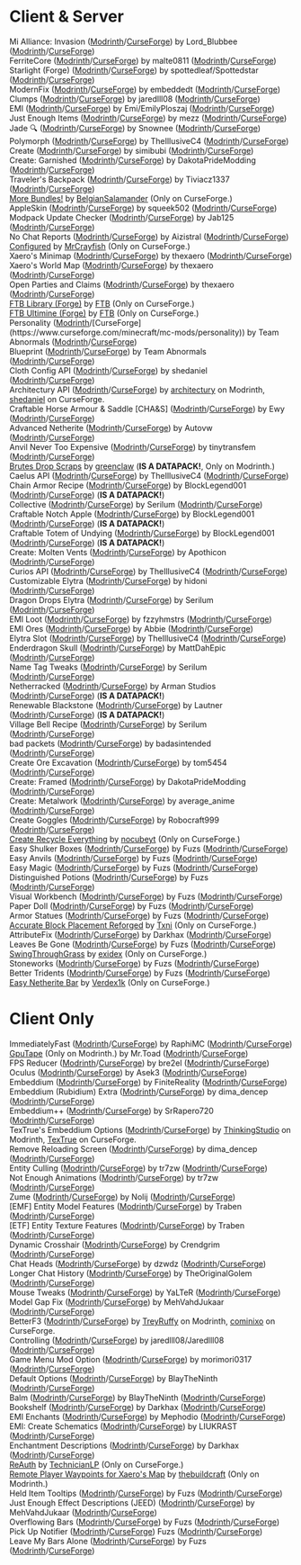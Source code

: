 # Client & Server
Mi Alliance: Invasion ([Modrinth](https://modrinth.com/mod/mi-alliance-invasion)/[CurseForge](https://www.curseforge.com/minecraft/mc-mods/the-mi-alliance-invasion)) by Lord_Blubbee ([Modrinth](https://modrinth.com/user/Lord_Blubbee)/[CurseForge](https://www.curseforge.com/members/lord_blubbee))  
FerriteCore ([Modrinth](https://modrinth.com/mod/ferrite-core)/[CurseForge](https://www.curseforge.com/minecraft/mc-mods/ferritecore)) by malte0811 ([Modrinth](https://modrinth.com/user/malte0811)/[CurseForge](https://www.curseforge.com/members/malte0811))  
Starlight (Forge) ([Modrinth](https://modrinth.com/mod/starlight-forge)/[CurseForge](https://www.curseforge.com/minecraft/mc-mods/starlight-forge)) by spottedleaf/Spottedstar ([Modrinth](https://modrinth.com/user/spottedleaf)/[CurseForge](https://www.curseforge.com/members/spottedstar))  
ModernFix ([Modrinth](https://modrinth.com/mod/modernfix)/[CurseForge](https://www.curseforge.com/minecraft/mc-mods/modernfix)) by embeddedt ([Modrinth](https://modrinth.com/user/embeddedt)/[CurseForge](https://www.curseforge.com/members/embeddedt))  
Clumps ([Modrinth](https://modrinth.com/mod/clumps)/[CurseForge](https://www.curseforge.com/minecraft/mc-mods/clumps)) by jaredlll08 ([Modrinth](https://modrinth.com/user/jaredlll08)/[CurseForge](https://www.curseforge.com/members/jaredlll08))  
EMI ([Modrinth](https://modrinth.com/mod/emi)/[CurseForge](https://www.curseforge.com/minecraft/mc-mods/emi)) by Emi/EmilyPloszaj ([Modrinth](https://modrinth.com/user/Emi)/[CurseForge](https://www.curseforge.com/members/emilyploszaj))  
Just Enough Items ([Modrinth](https://modrinth.com/mod/jei)/[CurseForge](https://www.curseforge.com/minecraft/mc-mods/jei)) by mezz ([Modrinth](https://modrinth.com/user/mezz)/[CurseForge](https://www.curseforge.com/members/mezz))  
Jade 🔍 ([Modrinth](https://modrinth.com/mod/jade)/[CurseForge](https://www.curseforge.com/minecraft/mc-mods/jade)) by Snownee ([Modrinth](https://modrinth.com/user/Snownee)/[CurseForge](https://www.curseforge.com/members/snownee))  
Polymorph ([Modrinth](https://modrinth.com/mod/polymorph)/[CurseForge](https://www.curseforge.com/minecraft/mc-mods/polymorph)) by TheIllusiveC4 ([Modrinth](https://modrinth.com/user/TheIllusiveC4)/[CurseForge](https://www.curseforge.com/members/theillusivec4))  
Create ([Modrinth](https://modrinth.com/mod/create)/[CurseForge](https://www.curseforge.com/minecraft/mc-mods/create)) by simibubi ([Modrinth](https://modrinth.com/user/simibubi)/[CurseForge](https://www.curseforge.com/members/simibubi))  
Create: Garnished ([Modrinth](https://modrinth.com/mod/create-garnished)/[CurseForge](https://www.curseforge.com/minecraft/mc-mods/garnished)) by DakotaPrideModding ([Modrinth](https://modrinth.com/user/DakotaPrideModding)/[CurseForge](https://www.curseforge.com/members/dakotapridemodding))  
Traveler's Backpack ([Modrinth](https://modrinth.com/mod/travelersbackpack)/[CurseForge](https://www.curseforge.com/minecraft/mc-mods/travelers-backpack)) by Tiviacz1337 ([Modrinth](https://modrinth.com/user/Tiviacz1337)/[CurseForge](https://www.curseforge.com/members/tiviacz1337))  
[More Bundles!](https://www.curseforge.com/minecraft/mc-mods/more-bundles) by [BelgianSalamander](https://www.curseforge.com/members/belgiansalamander) (Only on CurseForge.)  
AppleSkin ([Modrinth](https://modrinth.com/mod/appleskin)/[CurseForge](https://www.curseforge.com/minecraft/mc-mods/appleskin)) by squeek502 ([Modrinth](https://modrinth.com/user/squeek502)/[CurseForge](https://www.curseforge.com/members/squeek502))  
Modpack Update Checker ([Modrinth](https://modrinth.com/mod/modpack-update-checker)/[CurseForge](https://www.curseforge.com/minecraft/mc-mods/modpack-update-checker)) by Jab125 ([Modrinth](https://modrinth.com/user/Jab125)/[CurseForge](https://www.curseforge.com/members/jab125))  
No Chat Reports ([Modrinth](https://modrinth.com/mod/no-chat-reports)/[CurseForge](https://www.curseforge.com/minecraft/mc-mods/no-chat-reports)) by Aizistral ([Modrinth](https://modrinth.com/user/Aizistral)/[CurseForge](https://www.curseforge.com/members/aizistral))  
[Configured](https://www.curseforge.com/minecraft/mc-mods/configured) by [MrCrayfish](https://www.curseforge.com/members/mrcrayfish) (Only on CurseForge.)  
Xaero's Minimap ([Modrinth](https://modrinth.com/mod/xaeros-minimap)/[CurseForge](https://www.curseforge.com/minecraft/mc-mods/xaeros-minimap)) by thexaero ([Modrinth](https://modrinth.com/user/thexaero)/[CurseForge](https://www.curseforge.com/members/xaero96))  
Xaero's World Map ([Modrinth](https://modrinth.com/mod/xaeros-world-map)/[CurseForge](https://www.curseforge.com/minecraft/mc-mods/xaeros-world-map)) by thexaero ([Modrinth](https://modrinth.com/user/thexaero)/[CurseForge](https://www.curseforge.com/members/xaero96))  
Open Parties and Claims ([Modrinth](https://modrinth.com/mod/remote-player-waypoints-for-xaeros-map)/[CurseForge](https://www.curseforge.com/minecraft/mc-mods/open-parties-and-claims)) by thexaero ([Modrinth](https://modrinth.com/user/thexaero)/[CurseForge](https://www.curseforge.com/members/xaero96))  
[FTB Library (Forge)](https://www.curseforge.com/minecraft/mc-mods/ftb-library-forge) by [FTB](https://www.curseforge.com/members/ftb) (Only on CurseForge.)  
[FTB Ultimine (Forge)](https://www.curseforge.com/minecraft/mc-mods/ftb-ultimine-forge) by [FTB](https://www.curseforge.com/members/ftb) (Only on CurseForge.)  
Personality ([Modrinth](https://modrinth.com/mod/personality!)/[CurseForge](https://www.curseforge.com/minecraft/mc-mods/personality)) by Team Abnormals ([Modrinth](https://modrinth.com/organization/teamabnormals)/[CurseForge](https://www.curseforge.com/members/teamabnormals))  
Blueprint ([Modrinth](https://modrinth.com/mod/blueprint)/[CurseForge](https://www.curseforge.com/minecraft/mc-mods/blueprint)) by Team Abnormals ([Modrinth](https://modrinth.com/organization/teamabnormals)/[CurseForge](https://www.curseforge.com/members/teamabnormals))  
Cloth Config API ([Modrinth](https://modrinth.com/mod/cloth-config)/[CurseForge](https://www.curseforge.com/minecraft/mc-mods/cloth-config)) by shedaniel ([Modrinth](https://modrinth.com/user/shedaniel)/[CurseForge](https://www.curseforge.com/members/shedaniel))  
Architectury API ([Modrinth](https://modrinth.com/mod/architectury-api)/[CurseForge](https://www.curseforge.com/minecraft/mc-mods/architectury-api)) by [architectury](https://modrinth.com/organization/architectury) on Modrinth, [shedaniel](https://www.curseforge.com/members/shedaniel) on CurseForge.  
Craftable Horse Armour & Saddle [CHA&S] ([Modrinth](https://modrinth.com/mod/cha-s)/[CurseForge](LINK)) by Ewy ([Modrinth](https://modrinth.com/user/Ewy)/[CurseForge](https://www.curseforge.com/members/ewyboy))  
Advanced Netherite ([Modrinth](https://modrinth.com/mod/advanced-netherite)/[CurseForge](https://www.curseforge.com/minecraft/mc-mods/advanced-netherite)) by Autovw ([Modrinth](https://modrinth.com/user/Autovw)/[CurseForge](https://www.curseforge.com/members/autovwdev))  
Anvil Never Too Expensive ([Modrinth](https://modrinth.com/mod/ante)/[CurseForge](https://www.curseforge.com/minecraft/mc-mods/anvil-never-too-expensive)) by tinytransfem ([Modrinth](https://modrinth.com/user/tinytransfem)/[CurseForge](https://www.curseforge.com/members/tinytransfem))  
[Brutes Drop Scraps](https://modrinth.com/datapack/brutes-drop-scraps) by [greenclaw](https://modrinth.com/user/greenclaw) (**IS A DATAPACK!**, Only on Modrinth.)  
Caelus API ([Modrinth](https://modrinth.com/mod/caelus)/[CurseForge](https://www.curseforge.com/minecraft/mc-mods/caelus)) by TheIllusiveC4 ([Modrinth](https://modrinth.com/user/TheIllusiveC4)/[CurseForge](https://www.curseforge.com/members/theillusivec4))  
Chain Armor Recipe ([Modrinth](https://modrinth.com/datapack/chain-armor-recipe)/[CurseForge](https://www.curseforge.com/minecraft/mc-mods/craftable-chain-armors)) by BlockLegend001 ([Modrinth](https://modrinth.com/user/BlockLegend001)/[CurseForge](https://www.curseforge.com/members/block_legend001)) (**IS A DATAPACK!**)  
Collective ([Modrinth](https://modrinth.com/mod/collective)/[CurseForge](https://www.curseforge.com/minecraft/mc-mods/collective)) by Serilum ([Modrinth](https://modrinth.com/user/Serilum)/[CurseForge](https://www.curseforge.com/members/serilum))  
Craftable Notch Apple ([Modrinth](https://modrinth.com/datapack/craftable-notch-apple)/[CurseForge](https://www.curseforge.com/minecraft/mc-mods/craftable-enchanted-golden-apple-forge-fabric)) by BlockLegend001 ([Modrinth](https://modrinth.com/user/BlockLegend001)/[CurseForge](https://www.curseforge.com/members/block_legend001)) (**IS A DATAPACK!**)  
Craftable Totem of Undying ([Modrinth](https://modrinth.com/datapack/craftable-totem-of-undying)/[CurseForge](https://www.curseforge.com/minecraft/mc-mods/craftabletotemofundying)) by BlockLegend001 ([Modrinth](https://modrinth.com/user/BlockLegend001)/[CurseForge](https://www.curseforge.com/members/block_legend001)) (**IS A DATAPACK!**)  
Create: Molten Vents ([Modrinth](https://modrinth.com/mod/create-molten-vents)/[CurseForge](https://www.curseforge.com/minecraft/mc-mods/create-molten-vents)) by Apothicon ([Modrinth](https://modrinth.com/user/Apothicon)/[CurseForge](https://www.curseforge.com/members/apothicon))  
Curios API ([Modrinth](https://modrinth.com/mod/curios)/[CurseForge](https://www.curseforge.com/minecraft/mc-mods/curios)) by TheIllusiveC4 ([Modrinth](https://modrinth.com/user/TheIllusiveC4)/[CurseForge](https://www.curseforge.com/members/theillusivec4))  
Customizable Elytra ([Modrinth](https://modrinth.com/mod/customizable-elytra)/[CurseForge](https://www.curseforge.com/minecraft/mc-mods/customizable-elytra)) by hidoni ([Modrinth](https://modrinth.com/user/hidoni)/[CurseForge](https://www.curseforge.com/members/hidoni))  
Dragon Drops Elytra ([Modrinth](https://modrinth.com/mod/dragon-drops-elytra)/[CurseForge](https://www.curseforge.com/minecraft/mc-mods/dragon-drops-elytra)) by Serilum ([Modrinth](https://modrinth.com/user/Serilum)/[CurseForge](https://www.curseforge.com/members/serilum))  
EMI Loot ([Modrinth](https://modrinth.com/mod/emi-loot)/[CurseForge](https://www.curseforge.com/minecraft/mc-mods/emi-loot)) by fzzyhmstrs ([Modrinth](https://modrinth.com/user/fzzyhmstrs)/[CurseForge](https://www.curseforge.com/members/fzzyhmstrs))  
EMI Ores ([Modrinth](https://modrinth.com/mod/emi-ores)/[CurseForge](https://www.curseforge.com/minecraft/mc-mods/emi-ores)) by Abbie ([Modrinth](https://modrinth.com/user/Abbie)/[CurseForge](https://www.curseforge.com/members/abbie34))  
Elytra Slot ([Modrinth](https://modrinth.com/mod/elytra-slot)/[CurseForge](https://www.curseforge.com/minecraft/mc-mods/elytra-slot)) by TheIllusiveC4 ([Modrinth](https://modrinth.com/user/TheIllusiveC4)/[CurseForge](https://www.curseforge.com/members/theillusivec4))  
Enderdragon Skull ([Modrinth](https://modrinth.com/mod/enderdragonskull)/[CurseForge](https://www.curseforge.com/minecraft/mc-mods/enderdragon-skull)) by MattDahEpic ([Modrinth](https://modrinth.com/user/MattDahEpic)/[CurseForge](https://www.curseforge.com/members/mattdahepic))  
Name Tag Tweaks ([Modrinth](https://modrinth.com/mod/name-tag-tweaks)/[CurseForge](https://www.curseforge.com/minecraft/mc-mods/name-tag-tweaks)) by Serilum ([Modrinth](https://modrinth.com/user/Serilum)/[CurseForge](https://www.curseforge.com/members/serilum))  
Netherracked ([Modrinth](https://modrinth.com/datapack/netherracked)/[CurseForge](https://www.curseforge.com/minecraft/mc-mods/netherracked)) by Arman Studios ([Modrinth](https://modrinth.com/organization/arman-studios)/[CurseForge](https://www.curseforge.com/members/armanstudios)) (**IS A DATAPACK!**)  
Renewable Blackstone ([Modrinth](https://modrinth.com/datapack/renewable-blackstone)/[CurseForge](https://www.curseforge.com/minecraft/mc-mods/renewable-blackstone)) by Lautner ([Modrinth](https://modrinth.com/user/Lautner)/[CurseForge](https://www.curseforge.com/members/lautnergames)) (**IS A DATAPACK!**)  
Village Bell Recipe ([Modrinth](https://modrinth.com/mod/village-bell-recipe)/[CurseForge](https://www.curseforge.com/minecraft/mc-mods/village-bell-recipe)) by Serilum ([Modrinth](https://modrinth.com/user/Serilum)/[CurseForge](https://www.curseforge.com/members/serilum))  
bad packets ([Modrinth](https://modrinth.com/mod/badpackets)/[CurseForge](https://www.curseforge.com/minecraft/mc-mods/badpackets)) by badasintended ([Modrinth](https://modrinth.com/organization/badasintended)/[CurseForge](https://www.curseforge.com/members/badasintended))  
Create Ore Excavation ([Modrinth](https://modrinth.com/mod/create-ore-excavation)/[CurseForge](https://www.curseforge.com/minecraft/mc-mods/create-ore-excavation)) by tom5454 ([Modrinth](https://modrinth.com/user/tom5454)/[CurseForge](https://www.curseforge.com/members/tom54541))  
Create: Framed ([Modrinth](https://modrinth.com/mod/create-framed)/[CurseForge](https://www.curseforge.com/minecraft/mc-mods/create-framed)) by DakotaPrideModding ([Modrinth](https://modrinth.com/user/DakotaPrideModding)/[CurseForge](https://www.curseforge.com/members/dakotapridemodding))  
Create: Metalwork ([Modrinth](https://modrinth.com/mod/create-metalwork)/[CurseForge](https://www.curseforge.com/minecraft/mc-mods/create-metalwork)) by average_anime ([Modrinth](https://modrinth.com/user/average_anime)/[CurseForge](https://www.curseforge.com/members/average_anime))  
Create Goggles ([Modrinth](https://modrinth.com/mod/create-goggles)/[CurseForge](https://www.curseforge.com/minecraft/mc-mods/create-goggles)) by Robocraft999 ([Modrinth](https://modrinth.com/user/Robocraft999)/[CurseForge](https://www.curseforge.com/members/robocraft999))  
[Create Recycle Everything](https://www.curseforge.com/minecraft/mc-mods/create-recycle-everything) by [nocubeyt](https://www.curseforge.com/members/nocubeyt) (Only on CurseForge.)  
Easy Shulker Boxes ([Modrinth](https://modrinth.com/mod/easy-shulker-boxes)/[CurseForge](https://www.curseforge.com/minecraft/mc-mods/easy-shulker-boxes)) by Fuzs ([Modrinth](https://modrinth.com/user/Fuzs)/[CurseForge](https://www.curseforge.com/members/fuzs))  
Easy Anvils ([Modrinth](https://modrinth.com/mod/easy-anvils)/[CurseForge](https://www.curseforge.com/minecraft/mc-mods/easy-anvils)) by Fuzs ([Modrinth](https://modrinth.com/user/Fuzs)/[CurseForge](https://www.curseforge.com/members/fuzs))  
Easy Magic ([Modrinth](https://modrinth.com/mod/easy-magic)/[CurseForge](https://www.curseforge.com/minecraft/mc-mods/easy-magic)) by Fuzs ([Modrinth](https://modrinth.com/user/Fuzs)/[CurseForge](https://www.curseforge.com/members/fuzs))  
Distinguished Potions ([Modrinth](https://modrinth.com/mod/distinguished-potions)/[CurseForge](https://www.curseforge.com/minecraft/mc-mods/distinguished-potions)) by Fuzs ([Modrinth](https://modrinth.com/user/Fuzs)/[CurseForge](https://www.curseforge.com/members/fuzs))  
Visual Workbench ([Modrinth](https://modrinth.com/mod/visual-workbench)/[CurseForge](https://www.curseforge.com/minecraft/mc-mods/visual-workbench)) by Fuzs ([Modrinth](https://modrinth.com/user/Fuzs)/[CurseForge](https://www.curseforge.com/members/fuzs))  
Paper Doll ([Modrinth](https://modrinth.com/mod/paper-doll)/[CurseForge](https://www.curseforge.com/minecraft/mc-mods/new-paper-doll)) by Fuzs ([Modrinth](https://modrinth.com/user/Fuzs)/[CurseForge](https://www.curseforge.com/members/fuzs))  
Armor Statues ([Modrinth](https://modrinth.com/mod/armor-statues)/[CurseForge](https://www.curseforge.com/minecraft/mc-mods/armor-statues)) by Fuzs ([Modrinth](https://modrinth.com/user/Fuzs)/[CurseForge](https://www.curseforge.com/members/fuzs))  
[Accurate Block Placement Reforged](https://www.curseforge.com/minecraft/mc-mods/accurate-block-placement-reforged) by [Txni](https://www.curseforge.com/members/txni) (Only on CurseForge.)  
AttributeFix ([Modrinth](https://modrinth.com/mod/attributefix)/[CurseForge](https://www.curseforge.com/minecraft/mc-mods/attributefix)) by Darkhax ([Modrinth](https://modrinth.com/user/Darkhax)/[CurseForge](https://www.curseforge.com/members/darkhaxdev))  
Leaves Be Gone ([Modrinth](https://modrinth.com/mod/leaves-be-gone)/[CurseForge](https://www.curseforge.com/minecraft/mc-mods/leaves-be-gone)) by Fuzs ([Modrinth](https://modrinth.com/user/Fuzs)/[CurseForge](https://www.curseforge.com/members/fuzs))  
[SwingThroughGrass](https://www.curseforge.com/minecraft/mc-mods/swingthroughgrass) by [exidex](https://www.curseforge.com/members/exidex) (Only on CurseForge.)   
Stoneworks ([Modrinth](https://modrinth.com/mod/stoneworks)/[CurseForge](https://www.curseforge.com/minecraft/mc-mods/stoneworks)) by Fuzs ([Modrinth](https://modrinth.com/user/Fuzs)/[CurseForge](https://www.curseforge.com/members/fuzs))  
Better Tridents ([Modrinth](https://modrinth.com/mod/better-tridents)/[CurseForge](https://www.curseforge.com/minecraft/mc-mods/better-tridents)) by Fuzs ([Modrinth](https://modrinth.com/user/Fuzs)/[CurseForge](https://www.curseforge.com/members/fuzs))  
[Easy Netherite Bar](https://www.curseforge.com/minecraft/mc-mods/easy-netherite-bar) by [Verdex1k](https://www.curseforge.com/members/verdex1k) (Only on CurseForge.)  
# Client Only
ImmediatelyFast ([Modrinth](https://modrinth.com/mod/immediatelyfast)/[CurseForge](https://www.curseforge.com/minecraft/mc-mods/immediatelyfast)) by RaphiMC ([Modrinth](https://modrinth.com/user/RaphiMC)/[CurseForge](https://www.curseforge.com/members/raphimc))  
[GpuTape](https://modrinth.com/mod/gputape) (Only on Modrinth.) by Mr.Toad ([Modrinth](https://modrinth.com/user/Mr.Toad)/[CurseForge](https://www.curseforge.com/members/mrtoad))  
FPS Reducer ([Modrinth](https://modrinth.com/mod/fps-reducer)/[CurseForge](https://www.curseforge.com/minecraft/mc-mods/fps-reducer)) by bre2el ([Modrinth](https://modrinth.com/user/bre2el)/[CurseForge](https://www.curseforge.com/members/bre2el))  
Oculus ([Modrinth](https://modrinth.com/mod/oculus)/[CurseForge](https://www.curseforge.com/minecraft/mc-mods/oculus)) by Asek3 ([Modrinth](https://modrinth.com/user/Asek3)/[CurseForge](https://www.curseforge.com/members/asek3))  
Embeddium ([Modrinth](https://modrinth.com/mod/embeddium)/[CurseForge](https://www.curseforge.com/minecraft/mc-mods/embeddium)) by FiniteReality ([Modrinth](https://modrinth.com/user/FiniteReality)/[CurseForge](https://www.curseforge.com/members/finitereality))  
Embeddium (Rubidium) Extra ([Modrinth](https://modrinth.com/mod/rubidium-extra)/[CurseForge](https://www.curseforge.com/minecraft/mc-mods/rubidium-extra)) by dima_dencep ([Modrinth](https://modrinth.com/user/dima_dencep)/[CurseForge](https://www.curseforge.com/members/dimadencep))  
Embeddium++ ([Modrinth](https://modrinth.com/mod/embeddiumplus)/[CurseForge](https://www.curseforge.com/minecraft/mc-mods/embeddiumplus)) by SrRapero720 ([Modrinth](https://modrinth.com/user/SrRapero720)/[CurseForge](https://www.curseforge.com/members/srrapero720))  
TexTrue's Embeddium Options ([Modrinth](https://modrinth.com/mod/textrues-embeddium-options)/[CurseForge](https://www.curseforge.com/minecraft/mc-mods/textrues-embeddium-options)) by [ThinkingStudio](https://modrinth.com/organization/thinkingstudio) on Modrinth, [TexTrue](https://www.curseforge.com/members/textrue) on CurseForge.  
Remove Reloading Screen ([Modrinth](https://modrinth.com/mod/rrls)/[CurseForge](https://www.curseforge.com/minecraft/mc-mods/rrls)) by dima_dencep ([Modrinth](https://modrinth.com/user/dima_dencep)/[CurseForge](https://www.curseforge.com/members/dimadencep))  
Entity Culling ([Modrinth](https://modrinth.com/mod/entityculling)/[CurseForge](https://www.curseforge.com/minecraft/mc-mods/entityculling)) by tr7zw ([Modrinth](https://modrinth.com/user/tr7zw)/[CurseForge](https://www.curseforge.com/members/tr7zw))  
Not Enough Animations ([Modrinth](https://modrinth.com/mod/not-enough-animations)/[CurseForge](https://www.curseforge.com/minecraft/mc-mods/not-enough-animations)) by tr7zw ([Modrinth](https://modrinth.com/user/tr7zw)/[CurseForge](https://www.curseforge.com/members/tr7zw))  
Zume ([Modrinth](https://modrinth.com/mod/zume)/[CurseForge](https://www.curseforge.com/minecraft/mc-mods/zume)) by Nolij ([Modrinth](https://modrinth.com/user/Nolij)/[CurseForge](https://www.curseforge.com/members/nolij))  
[EMF] Entity Model Features ([Modrinth](https://modrinth.com/mod/entity-model-features)/[CurseForge](https://www.curseforge.com/minecraft/mc-mods/entity-model-features)) by Traben ([Modrinth](https://modrinth.com/user/Traben)/[CurseForge](https://www.curseforge.com/members/traben_0))  
[ETF] Entity Texture Features ([Modrinth](https://modrinth.com/mod/entitytexturefeatures)/[CurseForge](https://www.curseforge.com/minecraft/mc-mods/entity-texture-features-fabric)) by Traben ([Modrinth](https://modrinth.com/user/Traben)/[CurseForge](https://www.curseforge.com/members/traben_0))  
Dynamic Crosshair ([Modrinth](https://modrinth.com/mod/dynamiccrosshair)/[CurseForge](https://www.curseforge.com/minecraft/mc-mods/dynamic-crosshair)) by Crendgrim ([Modrinth](https://modrinth.com/user/Crendgrim)/[CurseForge](https://www.curseforge.com/members/crendgrim))  
Chat Heads ([Modrinth](https://modrinth.com/mod/chat-heads)/[CurseForge](https://www.curseforge.com/minecraft/mc-mods/chat-heads)) by dzwdz ([Modrinth](https://modrinth.com/user/dzwdz)/[CurseForge](https://www.curseforge.com/minecraft/mc-mods/chat-heads))  
Longer Chat History ([Modrinth](https://modrinth.com/mod/longer-chat-history)/[CurseForge](https://www.curseforge.com/minecraft/mc-mods/longer-chat-history)) by TheOriginalGolem ([Modrinth](https://modrinth.com/user/TheOriginalGolem)/[CurseForge](https://www.curseforge.com/members/theoriginalgolem))  
Mouse Tweaks ([Modrinth](https://modrinth.com/mod/mouse-tweaks)/[CurseForge](https://www.curseforge.com/minecraft/mc-mods/mouse-tweaks)) by YaLTeR ([Modrinth](https://modrinth.com/user/YaLTeR)/[CurseForge](https://www.curseforge.com/members/yalter))  
Model Gap Fix ([Modrinth](https://modrinth.com/mod/modelfix)/[CurseForge](https://www.curseforge.com/minecraft/mc-mods/model-gap-fix)) by MehVahdJukaar ([Modrinth](https://modrinth.com/user/MehVahdJukaar)/[CurseForge](https://www.curseforge.com/members/mehvahdjukaar))  
BetterF3 ([Modrinth](https://modrinth.com/mod/betterf3)/[CurseForge](https://www.curseforge.com/minecraft/mc-mods/betterf3)) by [TreyRuffy](https://modrinth.com/user/TreyRuffy) on Modrinth, [cominixo](https://www.curseforge.com/members/cominixo) on CurseForge.  
Controlling ([Modrinth](https://modrinth.com/mod/controlling)/[CurseForge](https://www.curseforge.com/minecraft/mc-mods/controlling)) by jaredlll08/Jaredlll08 ([Modrinth](https://modrinth.com/user/jaredlll08)/[CurseForge](https://www.curseforge.com/members/jaredlll08))  
Game Menu Mod Option ([Modrinth](https://modrinth.com/mod/gamemenumodoption)/[CurseForge](https://www.curseforge.com/minecraft/mc-mods/gamemenumodoption)) by morimori0317 ([Modrinth](https://modrinth.com/user/morimori0317)/[CurseForge](https://www.curseforge.com/members/morimori0317))  
Default Options ([Modrinth](https://modrinth.com/mod/default-options)/[CurseForge](https://www.curseforge.com/minecraft/mc-mods/default-options)) by BlayTheNinth ([Modrinth](https://modrinth.com/user/BlayTheNinth)/[CurseForge](https://www.curseforge.com/members/blaytheninth))  
Balm ([Modrinth](https://modrinth.com/mod/balm)/[CurseForge](https://www.curseforge.com/minecraft/mc-mods/balm)) by BlayTheNinth ([Modrinth](https://modrinth.com/user/BlayTheNinth)/[CurseForge](https://www.curseforge.com/members/blaytheninth))  
Bookshelf ([Modrinth](https://modrinth.com/mod/bookshelf-lib)/[CurseForge](https://www.curseforge.com/minecraft/mc-mods/bookshelf)) by Darkhax ([Modrinth](https://modrinth.com/user/Darkhax)/[CurseForge](https://www.curseforge.com/members/darkhaxdev))  
EMI Enchants ([Modrinth](https://modrinth.com/mod/emienchants)/[CurseForge](https://www.curseforge.com/minecraft/mc-mods/emienchants)) by Mephodio ([Modrinth](https://modrinth.com/user/Mephodio)/[CurseForge](https://www.curseforge.com/members/mephodio))  
EMI: Create Schematics ([Modrinth](https://modrinth.com/mod/emi-create-schematics)/[CurseForge](https://www.curseforge.com/minecraft/mc-mods/emi-create-schematics)) by LIUKRAST ([Modrinth](https://modrinth.com/user/LIUKRAST)/[CurseForge](https://www.curseforge.com/members/liukrast))  
Enchantment Descriptions ([Modrinth](https://modrinth.com/mod/enchantment-descriptions)/[CurseForge](https://www.curseforge.com/minecraft/mc-mods/enchantment-descriptions)) by Darkhax ([Modrinth](https://modrinth.com/user/Darkhax)/[CurseForge](https://www.curseforge.com/members/darkhaxdev))  
[ReAuth](https://www.curseforge.com/minecraft/mc-mods/reauth) by [TechnicianLP](https://www.curseforge.com/members/technicianlp) (Only on CurseForge.)  
[Remote Player Waypoints for Xaero's Map](https://modrinth.com/mod/remote-player-waypoints-for-xaeros-map) by [thebuildcraft](https://modrinth.com/user/thebuildcraft) (Only on Modrinth.)  
Held Item Tooltips ([Modrinth](https://modrinth.com/mod/held-item-tooltips)/[CurseForge](https://www.curseforge.com/minecraft/mc-mods/held-item-tooltips)) by Fuzs ([Modrinth](https://modrinth.com/user/Fuzs)/[CurseForge](https://www.curseforge.com/members/fuzs))  
Just Enough Effect Descriptions (JEED) ([Modrinth](https://modrinth.com/mod/just-enough-effect-descriptions-jeed)/[CurseForge](https://www.curseforge.com/minecraft/mc-mods/just-enough-effect-descriptions-jeed)) by MehVahdJukaar ([Modrinth](https://modrinth.com/user/MehVahdJukaar)/[CurseForge](https://www.curseforge.com/members/mehvahdjukaar))  
Overflowing Bars ([Modrinth](https://modrinth.com/mod/overflowing-bars)/[CurseForge](https://www.curseforge.com/minecraft/mc-mods/overflowing-bars)) by Fuzs ([Modrinth](https://modrinth.com/user/Fuzs)/[CurseForge](https://www.curseforge.com/members/fuzs))  
Pick Up Notifier ([Modrinth](https://modrinth.com/mod/pick-up-notifier)/[CurseForge](https://www.curseforge.com/minecraft/mc-mods/pick-up-notifier)) Fuzs ([Modrinth](https://modrinth.com/user/Fuzs)/[CurseForge](https://www.curseforge.com/members/fuzs))  
Leave My Bars Alone ([Modrinth](https://modrinth.com/mod/leave-my-bars-alone)/[CurseForge](https://www.curseforge.com/minecraft/mc-mods/leave-my-bars-alone)) by Fuzs ([Modrinth](https://modrinth.com/user/Fuzs)/[CurseForge](https://www.curseforge.com/members/fuzs))  